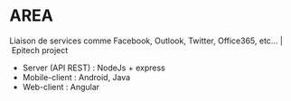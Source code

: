 # AREA
Liaison de services comme Facebook, Outlook, Twitter, Office365, etc... | Epitech project

- Server (API REST) : NodeJs + express
- Mobile-client : Android, Java
- Web-client : Angular

